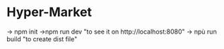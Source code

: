 # Hyper-Market

-> npm init
->npm run dev "to see it on http://localhost:8080"
-> npù run build "to create dist file"
